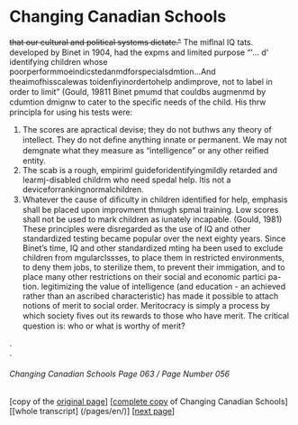 # Changing Canadian Schools

~~that our cultural and political systems dictate."~~
The miﬂnal IQ tats. developed by Binet in 1904, had the
expms and limited purpose “'... d‘ identifying children whose
poorperformmoeindicstedanmdforspecialsdmtion...And
theaimofhisscalewas toidenﬁyinordertohelp andimprove,
not to label in order to limit” (Gould, 19811 Binet pmumd
that  couldbs augmenmd by cdumtion dmignw to
cater to the speciﬁc needs of the child. His thrw principla for
using his tests were:
1. The scores are apractical devise; they do not buthws any
theory of intellect. They do not deﬁne anything innate or
permanent. We may not demgnate what they measure as
“intelligence” or any other reiﬁed entity.
2. The scab is a rough, empiriml guideforidentifyingmildly
retarded and learmj-disabled childrm who need spedal
help. ltis not a deviceforrankingnormalchildren.
3. Whatever the cause of diﬁculty in children identiﬁed for
help, emphasis shall be placed upon improvment thmugh
spmal training. Low scores shall not be used to mark
children as iunately incapable. (Gould, 1981)
These principles were disregarded as the use of IQ and
other standardized testing became popular over the next
eighty years. Since Binet’s time, IQ and other standardized
mting ha been used to exclude children from mgularclssses,
to place them in restricted environments, to deny them jobs,
to sterilize them, to prevent their immigation, and to place
many other restrictions on their social and economic partici pa-
tion.
legitimizing the value of intelligence (and education - an
achieved rather than an ascribed characteristic) has made it
possible to attach notions of merit to social order. Meritocracy
is simply a process by which society ﬁves out its rewards to
those who have merit.
The critical question is: who or what is worthy of merit?  

.  
.  

###### Changing Canadian Schools Page 063 / Page Number 056

[copy of the [original page](/copies-from-original/CCS063-page056.png)]
[[complete copy](/copies-from-original/BestCopy_Changing_Canadian_Schools_Perspectives_on_Disability_and_Inclusion.pdf) of Changing Canadian Schools]
[[whole transcript] (/pages/en/)]
[[next page](Changing_Canadian_Schools-064)]


